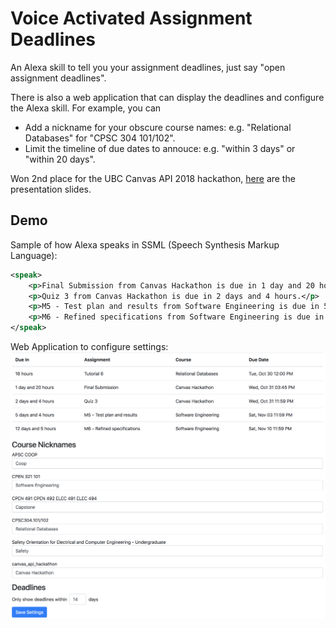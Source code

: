 # Voice Activated Assignment Deadlines

An Alexa skill to tell you your assignment deadlines, just say "open assignment deadlines".

There is also a web application that can display the deadlines and configure the Alexa skill. For example, you can
- Add a nickname for your obscure course names: e.g. "Relational Databases" for "CPSC 304 101/102".
- Limit the timeline of due dates to annouce: e.g. "within 3 days" or "within 20 days".

Won 2nd place for the UBC Canvas API 2018 hackathon, [here](/slides/Voice-Activation-Deadline-Hackathon-Presentation.pptx) are the presentation slides.

## Demo
Sample of how Alexa speaks in SSML (Speech Synthesis Markup Language):
```xml
<speak>
    <p>Final Submission from Canvas Hackathon is due in 1 day and 20 hours.</p>
    <p>Quiz 3 from Canvas Hackathon is due in 2 days and 4 hours.</p>
    <p>M5 - Test plan and results from Software Engineering is due in 5 days and 4 hours.</p>
    <p>M6 - Refined specifications from Software Engineering is due in 12 days and 5 hours.</p>
</speak>
```

Web Application to configure settings:
<img src="demo-shot.png" alt="Web Application Image">
